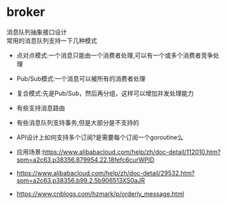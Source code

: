 # broker

消息队列抽象接口设计  
常用的消息队列支持一下几种模式

- 点对点模式:一个消息只能由一个消费者处理,可以有一个或多个消费者竞争处理
- Pub/Sub模式:一个消息可以被所有的消费者处理
- 复合模式:先是Pub/Sub，然后再分组，这样可以增加并发处理能力
- 有些支持消息路由
- 有些消息队列支持事务,但是大部分是不支持的
- API设计上如何支持多个订阅?是需要每个订阅一个goroutine么

- 应用场景:https://www.alibabacloud.com/help/zh/doc-detail/112010.htm?spm=a2c63.p38356.879954.22.18fefc6curWPID
- https://www.alibabacloud.com/help/zh/doc-detail/29532.htm?spm=a2c63.p38356.b99.2.5b906513XS0aJR
- https://www.cnblogs.com/hzmark/p/orderly_message.html